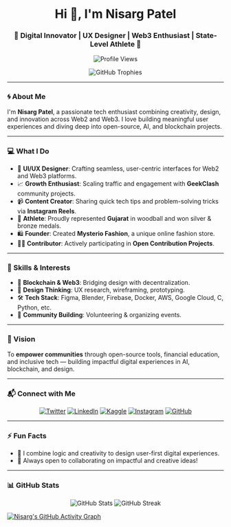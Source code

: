<h1 align="center">Hi 👋, I'm Nisarg Patel</h1>
<h3 align="center">🌟 Digital Innovator | UX Designer | Web3 Enthusiast | State-Level Athlete 🌟</h3>

<p align="center">
  <img src="https://komarev.com/ghpvc/?username=nisargpatel7042lva&label=Profile%20views&color=0e75b6&style=flat" alt="Profile Views" />
</p>

<p align="center">
  <img src="https://github-profile-trophy.vercel.app/?username=nisargpatel7042lva&theme=tokyonight&no-bg=true&no-frame=true&row=1" alt="GitHub Trophies" />
</p>

---

### 🌀 About Me

I'm **Nisarg Patel**, a passionate tech enthusiast combining creativity, design, and innovation across Web2 and Web3. I love building meaningful user experiences and diving deep into open-source, AI, and blockchain projects.

---

### 💻 What I Do

- 🎨 **UI/UX Designer**: Crafting seamless, user-centric interfaces for Web2 and Web3 platforms.  
- 📈 **Growth Enthusiast**: Scaling traffic and engagement with **GeekClash** community projects.  
- 📹 **Content Creator**: Sharing quick tech tips and problem-solving tricks via **Instagram Reels**.  
- 🏅 **Athlete**: Proudly represented **Gujarat** in woodball and won silver & bronze medals.  
- 🛍️ **Founder**: Created **Mysterio Fashion**, a unique online fashion store.  
- 👩‍💻 **Contributor**: Actively participating in **Open Contribution Projects**.  

---

### 🚀 Skills & Interests

- 🧱 **Blockchain & Web3**: Bridging design with decentralization.  
- 🧠 **Design Thinking**: UX research, wireframing, prototyping.  
- 🛠️ **Tech Stack**: Figma, Blender, Firebase, Docker, AWS, Google Cloud, C, Python, etc.  
- 🤝 **Community Building**: Volunteering & organizing events.

---

### 🌈 Vision

To **empower communities** through open-source tools, financial education, and inclusive tech — building impactful digital experiences in AI, blockchain, and design.

---

### 📬 Connect with Me

<p align="center">
  <a href="https://twitter.com/nisargpatel5563" target="_blank"><img src="https://img.shields.io/twitter/follow/nisargpatel5563?logo=twitter&style=for-the-badge" alt="Twitter" /></a>
  <a href="https://linkedin.com/in/nisarg-patel-7b799a277/" target="_blank"><img src="https://img.shields.io/badge/-LinkedIn-blue?style=for-the-badge&logo=linkedin" alt="LinkedIn" /></a>
  <a href="https://kaggle.com/nisargmaster" target="_blank"><img src="https://img.shields.io/badge/-Kaggle-blue?style=for-the-badge&logo=kaggle" alt="Kaggle" /></a>
  <a href="https://instagram.com/nisargpatel_7042lva/" target="_blank"><img src="https://img.shields.io/badge/-Instagram-E4405F?style=for-the-badge&logo=instagram&logoColor=white" alt="Instagram" /></a>
  <a href="https://github.com/nisargpatel7042lva" target="_blank"><img src="https://img.shields.io/badge/-GitHub-181717?style=for-the-badge&logo=github" alt="GitHub" /></a>
</p>

---

### ⚡ Fun Facts

- 🎨 I combine logic and creativity to design user-first digital experiences.   
- 🌱 Always open to collaborating on impactful and creative ideas!

---

### 📊 GitHub Stats

<p align="center">
  <img src="https://github-readme-stats.vercel.app/api?username=nisargpatel7042lva&theme=green&show_icons=true" alt="GitHub Stats" />
  <img src="http://github-readme-streak-stats.herokuapp.com?user=nisargpatel7042lva&theme=github-dark" alt="GitHub Streak" />
</p>

[![Nisarg's GitHub Activity Graph](https://github-readme-activity-graph.vercel.app/graph?username=nisargpatel7042lva&theme=github-compact)](https://github.com/nisargpatel7042lva/github-readme-activity-graph)
